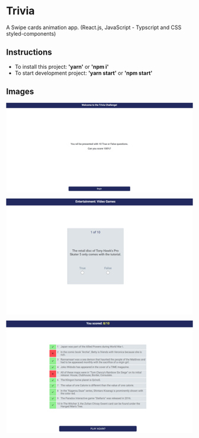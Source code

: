 
# Trivia
A Swipe cards animation app. (React.js, JavaScript - Typscript  and CSS styled-components)

## Instructions

- To install this project: **'yarn'** or **'npm i'**
- To start development project: **'yarn start'**  or **'npm start'**

## Images

![trivia](https://github.com/atelesjr/trivia/blob/main/public/img/01.png)

![trivia](https://github.com/atelesjr/trivia/blob/main/public/img/02.PNG)

![trivia](https://github.com/atelesjr/trivia/blob/main/public/img/03.PNG)

